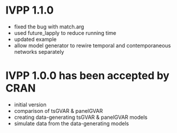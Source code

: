 # IVPP 1.1.0
  * fixed the bug with match.arg
  * used future_lapply to reduce running time
  * updated example 
  * allow model generator to rewire temporal and contemporaneous networks separately
  
# IVPP 1.0.0 has been accepted by CRAN
  * initial version
  * comparison of tsGVAR & panelGVAR
  * creating data-generating tsGVAR & panelGVAR models
  * simulate data from the data-generating models

